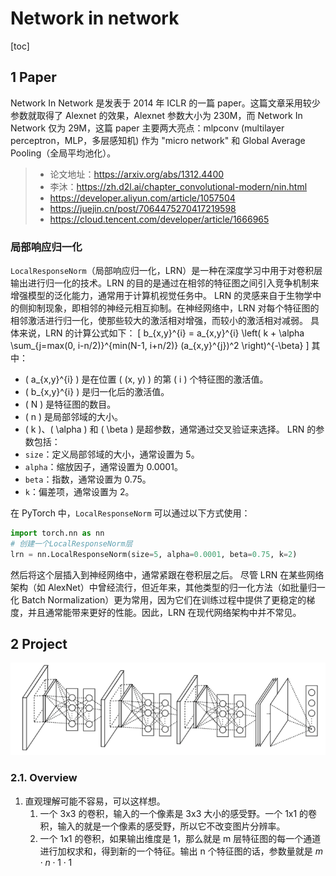# Network in network

[toc]

## 1 Paper

Network In Network 是发表于 2014 年 ICLR 的一篇 paper。这篇文章采用较少参数就取得了 Alexnet 的效果，Alexnet 参数大小为 230M，而 Network In Network 仅为 29M，这篇 paper 主要两大亮点：mlpconv (multilayer perceptron，MLP，多层感知机) 作为 "micro network" 和 Global Average Pooling（全局平均池化）。

> * 论文地址：https://arxiv.org/abs/1312.4400
> * 李沐：https://zh.d2l.ai/chapter_convolutional-modern/nin.html
> * https://developer.aliyun.com/article/1057504
> * https://juejin.cn/post/7064475270417219598
> * https://cloud.tencent.com/developer/article/1666965

### 局部响应归一化

`LocalResponseNorm`（局部响应归一化，LRN）是一种在深度学习中用于对卷积层输出进行归一化的技术。LRN 的目的是通过在相邻的特征图之间引入竞争机制来增强模型的泛化能力，通常用于计算机视觉任务中。
LRN 的灵感来自于生物学中的侧抑制现象，即相邻的神经元相互抑制。在神经网络中，LRN 对每个特征图的相邻激活进行归一化，使那些较大的激活相对增强，而较小的激活相对减弱。
具体来说，LRN 的计算公式如下：
\[ b_{x,y}^{i} = a_{x,y}^{i} \left( k + \alpha \sum_{j=max(0, i-n/2)}^{min(N-1, i+n/2)} (a_{x,y}^{j})^2 \right)^{-\beta} \]
其中：
- \( a_{x,y}^{i} \) 是在位置 \( (x, y) \) 的第 \( i \) 个特征图的激活值。
- \( b_{x,y}^{i} \) 是归一化后的激活值。
- \( N \) 是特征图的数目。
- \( n \) 是局部邻域的大小。
- \( k \)、\( \alpha \) 和 \( \beta \) 是超参数，通常通过交叉验证来选择。
LRN 的参数包括：
- `size`：定义局部邻域的大小，通常设置为 5。
- `alpha`：缩放因子，通常设置为 0.0001。
- `beta`：指数，通常设置为 0.75。
- `k`：偏差项，通常设置为 2。

在 PyTorch 中，`LocalResponseNorm` 可以通过以下方式使用：

```python
import torch.nn as nn
# 创建一个LocalResponseNorm层
lrn = nn.LocalResponseNorm(size=5, alpha=0.0001, beta=0.75, k=2)
```

然后将这个层插入到神经网络中，通常紧跟在卷积层之后。
尽管 LRN 在某些网络架构（如 AlexNet）中曾经流行，但近年来，其他类型的归一化方法（如批量归一化 Batch Normalization）更为常用，因为它们在训练过程中提供了更稳定的梯度，并且通常能带来更好的性能。因此，LRN 在现代网络架构中并不常见。

## 2 Project

![NIN](./assets/model.png)

### 2.1. Overview

1. 直观理解可能不容易，可以这样想。
   1. 一个 3x3 的卷积，输入的一个像素是 3x3 大小的感受野。一个 1x1 的卷积，输入的就是一个像素的感受野，所以它不改变图片分辨率。
   2. 一个 1x1 的卷积，如果输出维度是 1，那么就是 m 层特征图的每一个通道进行加权求和，得到新的一个特征。输出 n 个特征图的话，参数量就是 $m\cdot n\cdot 1\cdot 1$
